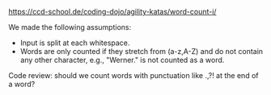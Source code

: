 https://ccd-school.de/coding-dojo/agility-katas/word-count-i/

We made the following assumptions:

* Input is split at each whitespace.
* Words are only counted if they stretch from (a-z,A-Z) and do not contain any other character, e.g., "Werner." is not counted as a word.

Code review: should we count words with punctuation like .,?! at the end of a word?

